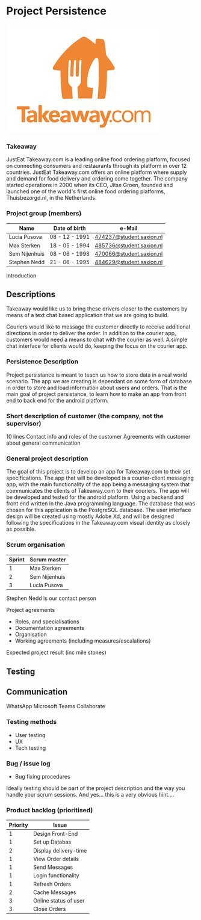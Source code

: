 # Project Persistence
![logo](takeawaylogo.png)   

### Takeaway
JustEat Takeaway.com is a leading online food ordering platform, focused on connecting consumers and restaurants through its platform in over 12 countries. JustEat Takeaway.com offers an online platform where supply and demand for food delivery and ordering come together.
The company started operations in 2000 when its CEO, Jitse Groen, founded and launched one of the world's first online food ordering platforms, Thuisbezorgd.nl, in the Netherlands.

### Project group (members)   

| Name | Date of birth | e-Mail |
| ------ | ------ |------ |
| Lucia Pusova | 08 - 12 - 1991 | 474237@student.saxion.nl  |
| Max Sterken | 18 - 05 - 1994 | 485736@student.saxion.nl   |
| Sem Nijenhuis | 08 - 06 - 1998 | 470066@student.saxion.nl   |
| Stephen Nedd | 21 - 06 - 1995 | 484629@student.saxion.nl  |


Introduction

## Descriptions

Takeaway would like us to bring these drivers closer to the customers by means of a text chat based application that we are going to build.

Couriers would like to message the customer directly to receive additional directions in order to deliver the order. In addition to the courier app, customers would need a means to chat with the courier as well. A simple chat interface for clients would do, keeping the focus on the courier app.

### Persistence Description
Project persistance is meant to teach us how to store data in a real world scenario. The app we are creating is dependant on some form of database 
in order to store and load information about users and orders. That is the main goal of project persistance, to learn how to make an app from front
end to back end for the android platform.

### Short description of customer (the company, not the supervisor)
10 lines
Contact info and roles of the customer
Agreements with customer about general communication

### General project description 
The goal of this project is to develop an app for Takeaway.com to their set specifications. The app that will be developed is a courier-client messaging app, with the main functionality of the app being a messaging system that communicates the clients of Takeaway.com to their couriers. The app will be developed and tested for the android platform. Using a backend and front end written in the Java programming language. The database that was chosen for this application is the PostgreSQL database. The user interface design will be created using mostly Adobe Xd, and will be designed following the specifications in the Takeaway.com visual identity as closely as possible.
 
### Scrum organisation

| Sprint | Scrum master |
| ------ | ------ |
| 1 | Max Sterken |
| 2 | Sem Nijenhuis |
| 3 | Lucia Pusova |

Stephen Nedd is our contact person


Project agreements
* Roles, and specialisations
* Documentation agreements
* Organisation    
* Working agreements (including measures/escalations)

Expected project result 
(inc mile stones)


## Testing

## Communication
WhatsApp
Microsoft Teams
Collaborate

### Testing methods
* User testing
* UX 
* Tech testing

### Bug / issue log
* Bug fixing procedures

Ideally testing should be part of the project description and the way you handle your scrum sessions. And yes… this is a very obvious hint….

### Product backlog (prioritised)
| Priority | Issue  |
| ------ | ------ |
1|Design Front-End|
1|Set up Databas|
2|Display delivery-time|
1|View Order details|
1|Send Messages|
1|Login functionality|
1|Refresh Orders|
2|Cache Messages|
3|Online status of user|
3|Close Orders|
